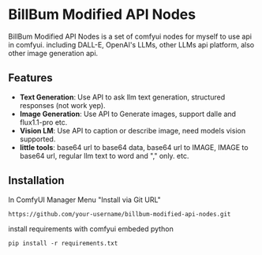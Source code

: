 # BillBum Modified API Nodes

BillBum Modified API Nodes is a set of comfyui nodes for myself to use api in comfyui.
including DALL-E, OpenAI's LLMs, other LLMs api platform, also other image generation api.

## Features

- **Text Generation**: Use API to ask llm text generation, structured responses (not work yep).
- **Image Generation**: Use API to Generate images, support dalle and flux1.1-pro etc.
- **Vision LM**: Use API to caption or describe image, need models vision supported.
- **little tools**: base64 url to base64 data, base64 url to IMAGE, IMAGE to base64 url, regular llm text to word and "," only. etc.

## Installation
In ComfyUI Manager Menu "Install via Git URL"
```
https://github.com/your-username/billbum-modified-api-nodes.git
```
install requirements with comfyui embeded python
```
pip install -r requirements.txt
```
